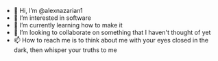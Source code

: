 - 👋 Hi, I’m @alexnazarian1
- 👀 I’m interested in software
- 🌱 I’m currently learning how to make it
- 💞️ I’m looking to collaborate on something that I haven't thought of yet
- 📫 How to reach me is to think about me with your eyes closed in the dark, then whisper your truths to me

<!---
alexnazarian1/alexnazarian1 is a ✨ special ✨ repository because its `README.md` (this file) appears on your GitHub profile.
You can click the Preview link to take a look at your changes.
--->
